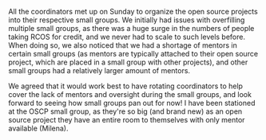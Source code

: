 All the coordinators met up on Sunday to organize the open source projects into their respective small groups. We initially had issues with overfilling multiple small groups, as there was a huge surge in the numbers of people taking RCOS for credit, and we never had to scale to such levels before. When doing so, we also noticed that we had a shortage of mentors in certain small groups (as mentors are typically attached to their open source project, which are placed in a small group with other projects), and other small groups had a relatively larger amount of mentors.

We agreed that it would work best to have rotating coordinators to help cover the lack of mentors and oversight during the small groups, and look forward to seeing how small groups pan out for now! I have been stationed at the OSCP small group, as they're so big (and brand new) as an open source project they have an entire room to themselves with only mentor available (Milena).
